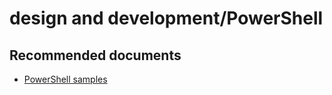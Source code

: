 <properties
	pageTitle="design and development/PowerShell"
	description="design and development/PowerShell"
	service="microsoft.sql"
	resource="servers"
	authors="emlisa"
	displayOrder=""
	selfHelpType="generic"
	supportTopicIds="32574332"
	productPesIds="13491"
	cloudEnvironments="public"
/>

# design and development/PowerShell

## **Recommended documents**

* [PowerShell samples](https://docs.microsoft.com/azure/sql-database/sql-database-powershell-samples/)
